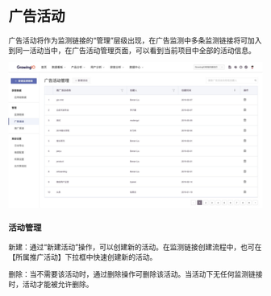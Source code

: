 # 广告活动

广告活动将作为监测链接的“管理”层级出现，在广告监测中多条监测链接将可加入到同一活动当中，在广告活动管理页面，可以看到当前项目中全部的活动信息。

![](../../.gitbook/assets/image%20%2822%29.png)

### 活动管理

新建：通过“新建活动”操作，可以创建新的活动。在监测链接创建流程中，也可在【所属推广活动】下拉框中快速创建新的活动。

删除：当不需要该活动时，通过删除操作可删除该活动。当活动下无任何监测链接时，活动才能被允许删除。  


